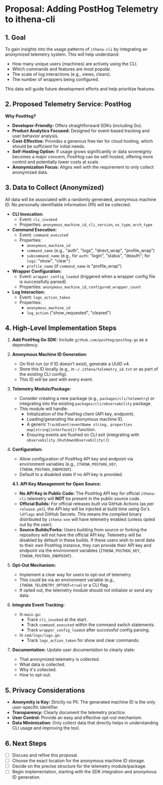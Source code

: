 # Proposal: Adding PostHog Telemetry to ithena-cli

## 1. Goal

To gain insights into the usage patterns of `ithena-cli` by integrating an anonymized telemetry system. This will help understand:
-   How many unique users (machines) are actively using the CLI.
-   Which commands and features are most popular.
-   The scale of log interactions (e.g., views, clears).
-   The number of wrappers being configured.

This data will guide future development efforts and help prioritize features.

## 2. Proposed Telemetry Service: PostHog

**Why PostHog?**
-   **Developer-Friendly:** Offers straightforward SDKs (including Go).
-   **Product Analytics Focused:** Designed for event-based tracking and user behavior analysis.
-   **Cost-Effective:** Provides a generous free tier for cloud hosting, which should be sufficient for initial needs.
-   **Self-Hosting Option:** If usage grows significantly or data sovereignty becomes a major concern, PostHog can be self-hosted, offering more control and potentially lower costs at scale.
-   **Anonymization Focus:** Aligns well with the requirement to only collect anonymized data.

## 3. Data to Collect (Anonymized)

All data will be associated with a randomly generated, anonymous machine ID. No personally identifiable information (PII) will be collected.

-   **CLI Invocation:**
    -   Event: `cli_invoked`
    -   Properties: `anonymous_machine_id`, `cli_version`, `os_type`, `arch_type`
-   **Command Execution:**
    -   Event: `command_executed`
    -   Properties:
        -   `anonymous_machine_id`
        -   `command_name` (e.g., "auth", "logs", "direct_wrap", "profile_wrap")
        -   `subcommand_name` (e.g., for `auth`: "login", "status", "deauth"; for `logs`: "show", "clear")
        -   `profile_name` (if `command_name` is "profile_wrap")
-   **Wrapper Configuration:**
    -   Event: `wrapper_config_loaded` (triggered when a wrapper config file is successfully parsed)
    -   Properties: `anonymous_machine_id`, `configured_wrapper_count`
-   **Log Interaction:**
    -   Event: `logs_action_taken`
    -   Properties:
        -   `anonymous_machine_id`
        -   `log_action` ("show_requested", "cleared")

## 4. High-Level Implementation Steps

1.  **Add PostHog Go SDK:** Include `github.com/posthog/posthog-go` as a dependency.
2.  **Anonymous Machine ID Generation:**
    -   On first run (or if ID doesn't exist), generate a UUID v4.
    -   Store this ID locally (e.g., in `~/.ithena/telemetry_id.txt` or as part of the existing CLI config).
    -   This ID will be sent with every event.
3.  **Telemetry Module/Package:**
    -   Consider creating a new package (e.g., `packages/cli/telemetry`) or integrating into the existing `packages/cli/observability` package.
    -   This module will handle:
        -   Initialization of the PostHog client (API key, endpoint).
        -   Loading/generating the anonymous machine ID.
        -   A generic `TrackEvent(eventName string, properties map[string]interface{})` function.
        -   Ensuring events are flushed on CLI exit (integrating with `observability.ShutdownObservability()`).
4.  **Configuration:**
    -   Allow configuration of PostHog API key and endpoint via environment variables (e.g., `ITHENA_POSTHOG_KEY`, `ITHENA_POSTHOG_ENDPOINT`).
    -   Default to a disabled state if no API key is provided.

    **4.1. API Key Management for Open Source:**
    -   **No API Key in Public Code:** The PostHog API key for official `ithena-cli` telemetry will **NOT** be present in the public source code.
    -   **Official Builds:** For official releases built via GitHub Actions (as per `release.yml`), the API key will be injected at build time using Go's `ldflags` and GitHub Secrets. This means the compiled binary distributed by `ithena-one` will have telemetry enabled (unless opted out by the user).
    -   **Source Builds/Forks:** Users building from source or forking the repository will not have the official API key. Telemetry will be disabled by default in these builds. If these users wish to send data to their *own* PostHog instance, they can provide their API key and endpoint via the environment variables (`ITHENA_POSTHOG_KEY`, `ITHENA_POSTHOG_ENDPOINT`).

5.  **Opt-Out Mechanism:**
    -   Implement a clear way for users to opt-out of telemetry.
    -   This could be via an environment variable (e.g., `ITHENA_TELEMETRY_OPTOUT=true`) or a CLI flag.
    -   If opted out, the telemetry module should not initialize or send any data.
6.  **Integrate Event Tracking:**
    -   In `main.go`:
        -   Track `cli_invoked` at the start.
        -   Track `command_executed` within the command switch statements.
        -   Track `wrapper_config_loaded` after successful config parsing.
    -   In `cmd/logs/logs.go`:
        -   Track `logs_action_taken` for show and clear commands.
7.  **Documentation:** Update user documentation to clearly state:
    -   That anonymized telemetry is collected.
    -   What data is collected.
    -   Why it's collected.
    -   How to opt-out.

## 5. Privacy Considerations

-   **Anonymity is Key:** Strictly no PII. The generated machine ID is the only user-specific identifier.
-   **Transparency:** Clearly document the telemetry practice.
-   **User Control:** Provide an easy and effective opt-out mechanism.
-   **Data Minimization:** Only collect data that directly helps in understanding CLI usage and improving the tool.

## 6. Next Steps

-   [ ] Discuss and refine this proposal.
-   [ ] Choose the exact location for the anonymous machine ID storage.
-   [ ] Decide on the precise structure for the telemetry module/package.
-   [ ] Begin implementation, starting with the SDK integration and anonymous ID generation. 